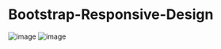 # Bootstrap-Responsive-Design
![image](https://github.com/raman2000-tech/Bootstrap-Responsive-Design/assets/68608081/fb29544c-5fe7-4f9b-87d3-7edd54f01d9a)
![image](https://github.com/raman2000-tech/Bootstrap-Responsive-Design/assets/68608081/c498ecca-5ac9-45ed-a353-a4312a2d5f95)
